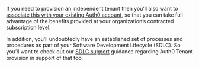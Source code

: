 If you need to provision an independent tenant then you’ll also want to [associate this with your existing Auth0 account](#tenant-association), so that you can take full advantage of the benefits provided at your organization’s contracted subscription level.

In addition, you’ll undoubtedly have an established set of processes and procedures as part of your Software Development Lifecycle (SDLC). So you’ll want to check out our [SDLC support](#sdlc-support) guidance regarding Auth0 Tenant provision in support of that too. 